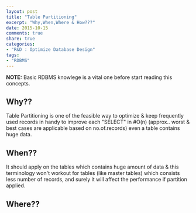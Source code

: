 ```yaml
---
layout: post
title: "Table Partitioning"
excerpt: "Why,When,Where & How???"
date: 2015-10-15
comments: true
share: true
categories:
- "R&D : Optimize Database Design"
tags:
- "RDBMS"
---
```


**NOTE:** Basic RDBMS knowlege is a vital one before start reading this concepts.

## Why??

Table Partitioning is one of the feasible way to optimize & keep frequently used records in handy to improve each "SELECT" in #O(n) (approx.. worst & best cases are applicable based on no.of.records) even a table contains huge data.

## When??

It should apply on the tables which contains huge amount of data & this terminology won't workout for tables (like master tables) which consists less number of records, and surely it will affect the performance if partition applied.

## Where??







  

	

